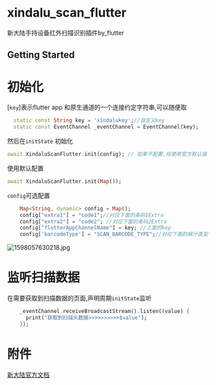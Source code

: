 # xindalu_scan_flutter

新大陆手持设备红外扫描识别插件by_flutter

## Getting Started

# 初始化

[`key`]表示flutter app 和原生通道的一个连接约定字符串,可以随便取
```dart
  static const String key = 'xindalukey';//自定义key
  static const EventChannel _eventChannel = EventChannel(key);
```

然后在`initState` 初始化
```dart
await XindaluScanFlutter.init(config); // 如果不配置,将使用官方默认值
```
使用默认配置
```dart
await XindaluScanFlutter.init(Map()); 
```

`config`可选配置
```dart
    Map<String, dynamic> config = Map();
    config["extra1"] = "code1";//对应下面的条码1Extra
    config["extra2"] = "code2"; //对应下面的条码2Extra
    config["flutterAppChannelName"] = key; //上面的key
    config['barcodeType'] = "SCAN_BARCODE_TYPE";//对应下面的麻汁类型
```
![1598057630218.jpg](https://static.saintic.com/picbed/huang/2020/08/22/1598057630218.jpg)

# 监听扫描数据
在需要获取到扫描数据的页面,声明周期`initState`监听
```dart
    _eventChannel.receiveBroadcastStream().listen((value) {
      print("获取到扫描头数据>>>>>>>>>>$value");
    });
```

# 附件
[新大陆官方文档](http://www.nlscan.com/UpLoad/Video/%E6%96%B0%E5%A4%A7%E9%99%86Android%E6%97%A0%E7%BA%BF%E6%95%B0%E6%8D%AE%E7%BB%88%E7%AB%AF%E8%BD%AF%E4%BB%B6%E5%BC%80%E5%8F%91%E6%8C%87%E5%8D%97-V1.4.pdf)